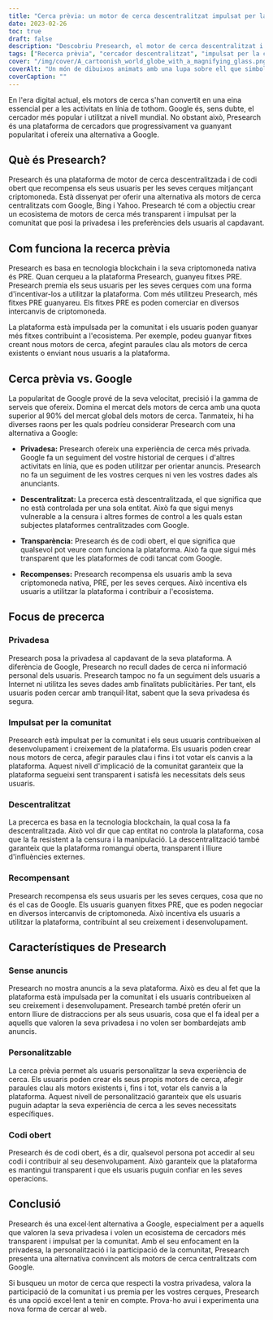 ```yaml
---
title: "Cerca prèvia: un motor de cerca descentralitzat impulsat per la comunitat"
date: 2023-02-26
toc: true
draft: false
description: "Descobriu Presearch, el motor de cerca descentralitzat i impulsat per la comunitat que recompensa els usuaris amb criptomoneda i respecta la seva privadesa."
tags: ["Recerca prèvia", "cercador descentralitzat", "impulsat per la comunitat", "recompenses de criptomoneda", "privadesa", "alternativa a Google", "tecnologia blockchain", "codi obert", "experiència de cerca personalitzable", "sense anuncis", "Etiquetes optimitzades per a SEO", "ecosistema de motors de cerca", "privadesa a Internet", "motor de cerca transparent", "cerques incentivades", "mercat global de cercadors", "cadena de blocs", "privadesa digital", "privadesa en línia", "descentralització"]
cover: "/img/cover/A_cartoonish_world_globe_with_a_magnifying_glass.png"
coverAlt: "Un món de dibuixos animats amb una lupa sobre ell que simbolitza la plataforma Presearch com a motor de cerca descentralitzat i impulsat per la comunitat."
coverCaption: ""
---
```


En l'era digital actual, els motors de cerca s'han convertit en una eina essencial per a les activitats en línia de tothom. Google és, sens dubte, el cercador més popular i utilitzat a nivell mundial. No obstant això, Presearch és una plataforma de cercadors que progressivament va guanyant popularitat i ofereix una alternativa a Google.

## Què és Presearch?

Presearch és una plataforma de motor de cerca descentralitzada i de codi obert que recompensa els seus usuaris per les seves cerques mitjançant criptomoneda. Està dissenyat per oferir una alternativa als motors de cerca centralitzats com Google, Bing i Yahoo. Presearch té com a objectiu crear un ecosistema de motors de cerca més transparent i impulsat per la comunitat que posi la privadesa i les preferències dels usuaris al capdavant.

## Com funciona la recerca prèvia

Presearch es basa en tecnologia blockchain i la seva criptomoneda nativa és PRE. Quan cerqueu a la plataforma Presearch, guanyeu fitxes PRE. Presearch premia els seus usuaris per les seves cerques com una forma d'incentivar-los a utilitzar la plataforma. Com més utilitzeu Presearch, més fitxes PRE guanyareu. Els fitxes PRE es poden comerciar en diversos intercanvis de criptomoneda.

La plataforma està impulsada per la comunitat i els usuaris poden guanyar més fitxes contribuint a l'ecosistema. Per exemple, podeu guanyar fitxes creant nous motors de cerca, afegint paraules clau als motors de cerca existents o enviant nous usuaris a la plataforma.

## Cerca prèvia vs. Google

La popularitat de Google prové de la seva velocitat, precisió i la gamma de serveis que ofereix. Domina el mercat dels motors de cerca amb una quota superior al 90% del mercat global dels motors de cerca. Tanmateix, hi ha diverses raons per les quals podríeu considerar Presearch com una alternativa a Google:

- **Privadesa:** Presearch ofereix una experiència de cerca més privada. Google fa un seguiment del vostre historial de cerques i d'altres activitats en línia, que es poden utilitzar per orientar anuncis. Presearch no fa un seguiment de les vostres cerques ni ven les vostres dades als anunciants.

- **Descentralitzat:** La precerca està descentralitzada, el que significa que no està controlada per una sola entitat. Això fa que sigui menys vulnerable a la censura i altres formes de control a les quals estan subjectes plataformes centralitzades com Google.

- **Transparència:** Presearch és de codi obert, el que significa que qualsevol pot veure com funciona la plataforma. Això fa que sigui més transparent que les plataformes de codi tancat com Google.

- **Recompenses:** Presearch recompensa els usuaris amb la seva criptomoneda nativa, PRE, per les seves cerques. Això incentiva els usuaris a utilitzar la plataforma i contribuir a l'ecosistema.

## Focus de precerca

### Privadesa

Presearch posa la privadesa al capdavant de la seva plataforma. A diferència de Google, Presearch no recull dades de cerca ni informació personal dels usuaris. Presearch tampoc no fa un seguiment dels usuaris a Internet ni utilitza les seves dades amb finalitats publicitàries. Per tant, els usuaris poden cercar amb tranquil·litat, sabent que la seva privadesa és segura.

### Impulsat per la comunitat

Presearch està impulsat per la comunitat i els seus usuaris contribueixen al desenvolupament i creixement de la plataforma. Els usuaris poden crear nous motors de cerca, afegir paraules clau i fins i tot votar els canvis a la plataforma. Aquest nivell d'implicació de la comunitat garanteix que la plataforma segueixi sent transparent i satisfà les necessitats dels seus usuaris.

### Descentralitzat

La precerca es basa en la tecnologia blockchain, la qual cosa la fa descentralitzada. Això vol dir que cap entitat no controla la plataforma, cosa que la fa resistent a la censura i la manipulació. La descentralització també garanteix que la plataforma romangui oberta, transparent i lliure d'influències externes.

### Recompensant

Presearch recompensa els seus usuaris per les seves cerques, cosa que no és el cas de Google. Els usuaris guanyen fitxes PRE, que es poden negociar en diversos intercanvis de criptomoneda. Això incentiva els usuaris a utilitzar la plataforma, contribuint al seu creixement i desenvolupament.

## Característiques de Presearch

### Sense anuncis

Presearch no mostra anuncis a la seva plataforma. Això es deu al fet que la plataforma està impulsada per la comunitat i els usuaris contribueixen al seu creixement i desenvolupament. Presearch també pretén oferir un entorn lliure de distraccions per als seus usuaris, cosa que el fa ideal per a aquells que valoren la seva privadesa i no volen ser bombardejats amb anuncis.

### Personalitzable

La cerca prèvia permet als usuaris personalitzar la seva experiència de cerca. Els usuaris poden crear els seus propis motors de cerca, afegir paraules clau als motors existents i, fins i tot, votar els canvis a la plataforma. Aquest nivell de personalització garanteix que els usuaris puguin adaptar la seva experiència de cerca a les seves necessitats específiques.

### Codi obert

Presearch és de codi obert, és a dir, qualsevol persona pot accedir al seu codi i contribuir al seu desenvolupament. Això garanteix que la plataforma es mantingui transparent i que els usuaris puguin confiar en les seves operacions.

## Conclusió

Presearch és una excel·lent alternativa a Google, especialment per a aquells que valoren la seva privadesa i volen un ecosistema de cercadors més transparent i impulsat per la comunitat. Amb el seu enfocament en la privadesa, la personalització i la participació de la comunitat, Presearch presenta una alternativa convincent als motors de cerca centralitzats com Google.

Si busqueu un motor de cerca que respecti la vostra privadesa, valora la participació de la comunitat i us premia per les vostres cerques, Presearch és una opció excel·lent a tenir en compte. Prova-ho avui i experimenta una nova forma de cercar al web.
